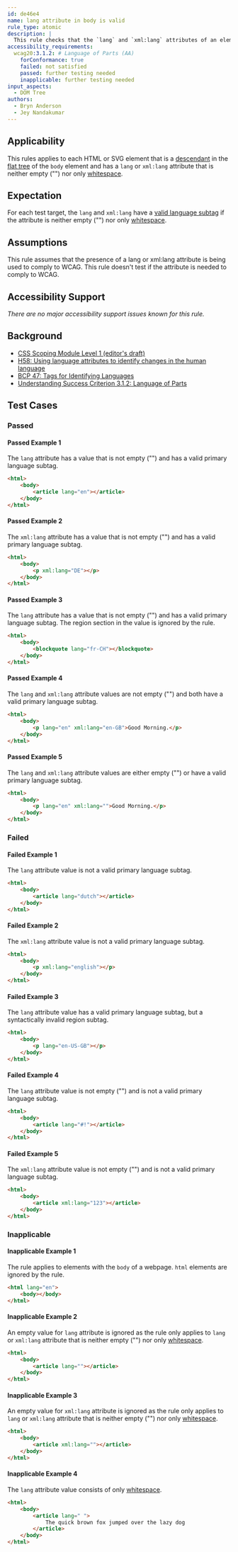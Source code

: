 ```yaml
---
id: de46e4
name: lang attribute in body is valid
rule_type: atomic
description: |
  This rule checks that the `lang` and `xml:lang` attributes of an element in the page body have a valid primary language subtag.
accessibility_requirements:
  wcag20:3.1.2: # Language of Parts (AA)
    forConformance: true
    failed: not satisfied
    passed: further testing needed
    inapplicable: further testing needed
input_aspects:
  - DOM Tree
authors:
  - Bryn Anderson
  - Jey Nandakumar
---
```


## Applicability

This rules applies to each HTML or SVG element that is a [descendant](https://dom.spec.whatwg.org/#concept-tree-descendant) in the [flat tree](https://drafts.csswg.org/css-scoping/#flat-tree) of the `body` element and has a `lang` or `xml:lang` attribute that is neither empty ("") nor only [whitespace](#whitespace).

## Expectation

For each test target, the `lang` and `xml:lang` have a [valid language subtag](#valid-language-subtag) if the attribute is neither empty ("") nor only [whitespace](#whitespace).

## Assumptions

This rule assumes that the presence of a lang or xml:lang attribute is being used to comply to WCAG. This rule doesn't test if the attribute is needed to comply to WCAG.

## Accessibility Support

_There are no major accessibility support issues known for this rule._

## Background

- [CSS Scoping Module Level 1 (editor's draft)](https://drafts.csswg.org/css-scoping/)
- [H58: Using language attributes to identify changes in the human language](https://www.w3.org/WAI/WCAG21/Techniques/html/H58)
- [BCP 47: Tags for Identifying Languages](https://www.ietf.org/rfc/bcp/bcp47.txt)
- [Understanding Success Criterion 3.1.2: Language of Parts](https://www.w3.org/WAI/WCAG21/Understanding/language-of-parts)

## Test Cases

### Passed

#### Passed Example 1

The `lang` attribute has a value that is not empty ("") and has a valid primary language subtag.

```html
<html>
	<body>
		<article lang="en"></article>
	</body>
</html>
```

#### Passed Example 2

The `xml:lang` attribute has a value that is not empty ("") and has a valid primary language subtag.

```html
<html>
	<body>
		<p xml:lang="DE"></p>
	</body>
</html>
```

#### Passed Example 3

The `lang` attribute has a value that is not empty ("") and has a valid primary language subtag. The region section in the value is ignored by the rule.

```html
<html>
	<body>
		<blockquote lang="fr-CH"></blockquote>
	</body>
</html>
```

#### Passed Example 4

The `lang` and `xml:lang` attribute values are not empty ("") and both have a valid primary language subtag.

```html
<html>
	<body>
		<p lang="en" xml:lang="en-GB">Good Morning.</p>
	</body>
</html>
```

#### Passed Example 5

The `lang` and `xml:lang` attribute values are either empty ("") or have a valid primary language subtag.

```html
<html>
	<body>
		<p lang="en" xml:lang="">Good Morning.</p>
	</body>
</html>
```

### Failed

#### Failed Example 1

The `lang` attribute value is not a valid primary language subtag.

```html
<html>
	<body>
		<article lang="dutch"></article>
	</body>
</html>
```

#### Failed Example 2

The `xml:lang` attribute value is not a valid primary language subtag.

```html
<html>
	<body>
		<p xml:lang="english"></p>
	</body>
</html>
```

#### Failed Example 3

The `lang` attribute value has a valid primary language subtag, but a syntactically invalid region subtag.

```html
<html>
	<body>
		<p lang="en-US-GB"></p>
	</body>
</html>
```

#### Failed Example 4

The `lang` attribute value is not empty ("") and is not a valid primary language subtag.

```html
<html>
	<body>
		<article lang="#!"></article>
	</body>
</html>
```

#### Failed Example 5

The `xml:lang` attribute value is not empty ("") and is not a valid primary language subtag.

```html
<html>
	<body>
		<article xml:lang="123"></article>
	</body>
</html>
```

### Inapplicable

#### Inapplicable Example 1

The rule applies to elements with the `body` of a webpage. `html` elements are ignored by the rule.

```html
<html lang="en">
	<body></body>
</html>
```

#### Inapplicable Example 2

An empty value for `lang` attribute is ignored as the rule only applies to `lang` or `xml:lang` attribute that is neither empty ("") nor only [whitespace](#whitespace).

```html
<html>
	<body>
		<article lang=""></article>
	</body>
</html>
```

#### Inapplicable Example 3

An empty value for `xml:lang` attribute is ignored as the rule only applies to `lang` or `xml:lang` attribute that is neither empty ("") nor only [whitespace](#whitespace).

```html
<html>
	<body>
		<article xml:lang=""></article>
	</body>
</html>
```

#### Inapplicable Example 4

The `lang` attribute value consists of only [whitespace](#whitespace).

```html
<html>
	<body>
		<article lang=" ">
			The quick brown fox jumped over the lazy dog
		</article>
	</body>
</html>
```
